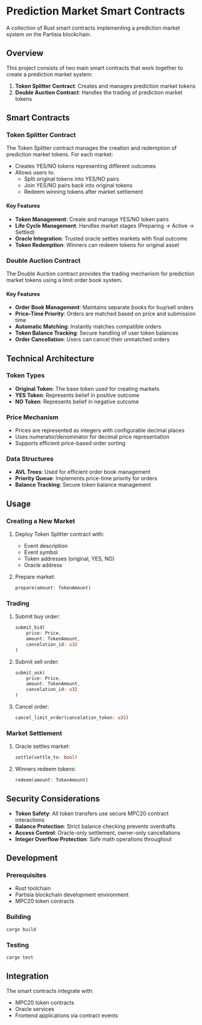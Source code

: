 # Prediction Market Smart Contracts

A collection of Rust smart contracts implementing a prediction market system on the Partisia blockchain.

## Overview

This project consists of two main smart contracts that work together to create a prediction market system:

1. **Token Splitter Contract**: Creates and manages prediction market tokens
2. **Double Auction Contract**: Handles the trading of prediction market tokens

## Smart Contracts

### Token Splitter Contract

The Token Splitter contract manages the creation and redemption of prediction market tokens. For each market:

- Creates YES/NO tokens representing different outcomes
- Allows users to:
  - Split original tokens into YES/NO pairs
  - Join YES/NO pairs back into original tokens
  - Redeem winning tokens after market settlement

#### Key Features

- **Token Management**: Create and manage YES/NO token pairs
- **Life Cycle Management**: Handles market stages (Preparing → Active → Settled)
- **Oracle Integration**: Trusted oracle settles markets with final outcome
- **Token Redemption**: Winners can redeem tokens for original asset

### Double Auction Contract

The Double Auction contract provides the trading mechanism for prediction market tokens using a limit order book system.

#### Key Features

- **Order Book Management**: Maintains separate books for buy/sell orders
- **Price-Time Priority**: Orders are matched based on price and submission time
- **Automatic Matching**: Instantly matches compatible orders
- **Token Balance Tracking**: Secure handling of user token balances
- **Order Cancellation**: Users can cancel their unmatched orders

## Technical Architecture

### Token Types

- **Original Token**: The base token used for creating markets
- **YES Token**: Represents belief in positive outcome
- **NO Token**: Represents belief in negative outcome

### Price Mechanism

- Prices are represented as integers with configurable decimal places
- Uses numerator/denominator for decimal price representation
- Supports efficient price-based order sorting

### Data Structures

- **AVL Trees**: Used for efficient order book management
- **Priority Queue**: Implements price-time priority for orders
- **Balance Tracking**: Secure token balance management

## Usage

### Creating a New Market

1. Deploy Token Splitter contract with:

   - Event description
   - Event symbol
   - Token addresses (original, YES, NO)
   - Oracle address

2. Prepare market:
   ```rust
   prepare(amount: TokenAmount)
   ```

### Trading

1. Submit buy order:

   ```rust
   submit_bid(
       price: Price,
       amount: TokenAmount,
       cancelation_id: u32
   )
   ```

2. Submit sell order:

   ```rust
   submit_ask(
       price: Price,
       amount: TokenAmount,
       cancelation_id: u32
   )
   ```

3. Cancel order:
   ```rust
   cancel_limit_order(cancelation_token: u32)
   ```

### Market Settlement

1. Oracle settles market:

   ```rust
   settle(settle_to: bool)
   ```

2. Winners redeem tokens:
   ```rust
   redeem(amount: TokenAmount)
   ```

## Security Considerations

- **Token Safety**: All token transfers use secure MPC20 contract interactions
- **Balance Protection**: Strict balance checking prevents overdrafts
- **Access Control**: Oracle-only settlement, owner-only cancellations
- **Integer Overflow Protection**: Safe math operations throughout

## Development

### Prerequisites

- Rust toolchain
- Partisia blockchain development environment
- MPC20 token contracts

### Building

```bash
cargo build
```

### Testing

```bash
cargo test
```

## Integration

The smart contracts integrate with:

- MPC20 token contracts
- Oracle services
- Frontend applications via contract events
